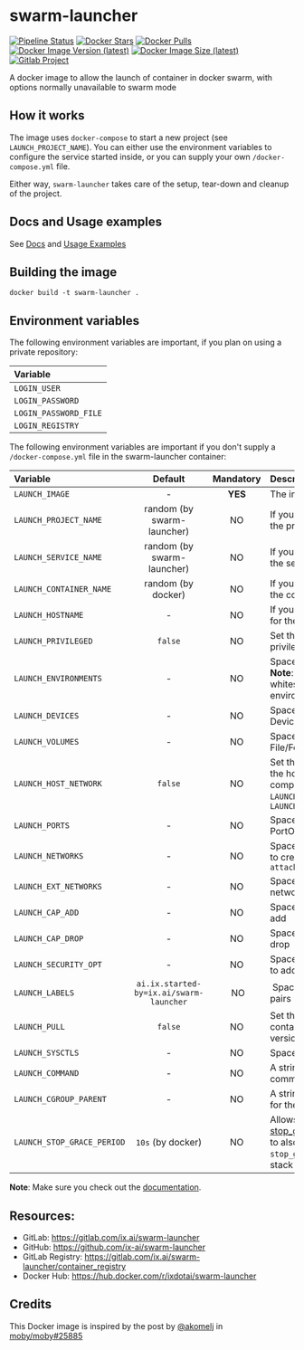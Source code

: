 # swarm-launcher

[![Pipeline Status](https://gitlab.com/ix.ai/swarm-launcher/badges/master/pipeline.svg)](https://gitlab.com/ix.ai/swarm-launcher/)
[![Docker Stars](https://img.shields.io/docker/stars/ixdotai/swarm-launcher.svg)](https://hub.docker.com/r/ixdotai/swarm-launcher/)
[![Docker Pulls](https://img.shields.io/docker/pulls/ixdotai/swarm-launcher.svg)](https://hub.docker.com/r/ixdotai/swarm-launcher/)
[![Docker Image Version (latest)](https://img.shields.io/docker/v/ixdotai/swarm-launcher/latest)](https://hub.docker.com/r/ixdotai/swarm-launcher/)
[![Docker Image Size (latest)](https://img.shields.io/docker/image-size/ixdotai/swarm-launcher/latest)](https://hub.docker.com/r/ixdotai/swarm-launcher/)
[![Gitlab Project](https://img.shields.io/badge/GitLab-Project-554488.svg)](https://gitlab.com/ix.ai/swarm-launcher/)

A docker image to allow the launch of container in docker swarm, with options normally unavailable to swarm mode

## How it works

The image uses `docker-compose` to start a new project (see `LAUNCH_PROJECT_NAME`). You can either use the environment variables to configure the service started inside, or you can supply your own `/docker-compose.yml` file.

Either way, `swarm-launcher` takes care of the setup, tear-down and cleanup of the project.

## Docs and Usage examples

See [Docs](docs/) and [Usage Examples](docs/usage_examples)

## Building the image

```
docker build -t swarm-launcher .
```

## Environment variables

The following environment variables are important, if you plan on using a private repository:

| **Variable**          |
|:----------------------|
| `LOGIN_USER`          |
| `LOGIN_PASSWORD`      |
| `LOGIN_PASSWORD_FILE` |
| `LOGIN_REGISTRY`      |

The following environment variables are important if you don't supply a `/docker-compose.yml` file in the swarm-launcher container:

| **Variable**            | **Default**                | **Mandatory** | **Description**                                 |
|:------------------------|:--------------------------:|:-------------:|:------------------------------------------------|
| `LAUNCH_IMAGE`          | -                          | **YES**       | The image for the container |
| `LAUNCH_PROJECT_NAME`   | random (by swarm-launcher) | NO            | If you want to use a specific name for the project (similar to the stack name) |
| `LAUNCH_SERVICE_NAME`   | random (by swarm-launcher) | NO            | If you want to use a specific name for the service |
| `LAUNCH_CONTAINER_NAME` | random (by docker)         | NO            | If you want to use a specific name for the container (similar to the task name) |
| `LAUNCH_HOSTNAME`       | -                          | NO            | If you want to use a specific hostname for the container |
| `LAUNCH_PRIVILEGED`     | `false`                    | NO            | Set this to `true` if you want to start a privileged container |
| `LAUNCH_ENVIRONMENTS`   | -                          | NO            | Space separated list of Key=Value pairs. **Note**: `@_@` gets replaced with a single whitespace, so you can expose environment values containing spaces. |
| `LAUNCH_DEVICES`        | -                          | NO            | Space separated list of DeviceOnHost:DeviceInContainer |
| `LAUNCH_VOLUMES`        | -                          | NO            | Space separated list of File/FolderOnHost:File/FolderInContainer |
| `LAUNCH_HOST_NETWORK`   | `false`                    | NO            | Set this to `true` to start the container on the host network. This option is not compatible with `LAUNCH_PORTS`, `LAUNCH_NETWORKS` and `LAUNCH_EXT_NETWORKS` |
| `LAUNCH_PORTS`          | -                          | NO            | Space separated list of PortOnHost:PortInContainer |
| `LAUNCH_NETWORKS`       | -                          | NO            | Space separated list of project networks to create. All networks are created with `attachable: true` |
| `LAUNCH_EXT_NETWORKS`   | -                          | NO            | Space separated list of external networks to attach to |
| `LAUNCH_CAP_ADD`        | -                          | NO            | Space separated list of capabilities to add |
| `LAUNCH_CAP_DROP`       | -                          | NO            | Space separated list of capabilities to drop |
| `LAUNCH_SECURITY_OPT`   | -                          | NO            | Space separated list of security options to add |
| `LAUNCH_LABELS`         | `ai.ix.started-by=ix.ai/swarm-launcher` | NO | Space separated list of Label=Value pairs |
| `LAUNCH_PULL`           | `false`                    | NO            | Set this to `true` to check at every container start for the latest image version |
| `LAUNCH_SYSCTLS`        | -                          | NO            | Space separated list of sysctl=value |
| `LAUNCH_COMMAND`        | -                          | NO            | A string that overrides the default command |
| `LAUNCH_CGROUP_PARENT`  | -                          | NO            | A string that specify the parent cgroup for the container |
| `LAUNCH_STOP_GRACE_PERIOD` | `10s` (by docker)       | NO            | Allows to override the default [stop_grace_period](https://docs.docker.com/compose/compose-file/#stop_grace_period). **Note**: It makes sense to also add a slightly higher `stop_grace_period` to the `swarm-launcher` stack as well! |

**Note**: Make sure you check out the [documentation](docs/).

## Resources:
* GitLab: https://gitlab.com/ix.ai/swarm-launcher
* GitHub: https://github.com/ix-ai/swarm-launcher
* GitLab Registry: https://gitlab.com/ix.ai/swarm-launcher/container_registry
* Docker Hub: https://hub.docker.com/r/ixdotai/swarm-launcher

## Credits
This Docker image is inspired by the post by [@akomelj](https://github.com/akomelj) in [moby/moby#25885](https://github.com/moby/moby/issues/25885#issuecomment-573449645)
